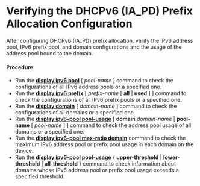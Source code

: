 Verifying the DHCPv6 (IA\_PD) Prefix Allocation Configuration
=============================================================

After configuring DHCPv6 (IA\_PD) prefix allocation, verify the IPv6 address pool, IPv6 prefix pool, and domain configurations and the usage of the address pool bound to the domain.

#### Procedure

* Run the [**display ipv6 pool**](cmdqueryname=display+ipv6+pool) [ *pool-name* ] command to check the configurations of all IPv6 address pools or a specified one.
* Run the [**display ipv6 prefix**](cmdqueryname=display+ipv6+prefix) [ *prefix-name* [ **all** | **used** ] ] command to check the configurations of all IPv6 prefix pools or a specified one.
* Run the [**display domain**](cmdqueryname=display+domain) [ *domain-name* ] command to check the configurations of all domains or a specified one.
* Run the [**display ipv6-pool
  pool-usage**](cmdqueryname=display+ipv6-pool+pool-usage) [ **domain** *domain-name* | **pool-name** [ *pool-name* ] ] command to check the address pool usage
  of all domains or a specified one.
* Run the [**display ipv6-pool max-ratio domain**](cmdqueryname=display+ipv6-pool+max-ratio+domain) command to check the maximum IPv6 address pool or prefix pool usage in each domain on the device.
* Run the [**display ipv6-pool pool-usage**](cmdqueryname=display+ipv6-pool+pool-usage) { **upper-threshold** | **lower-threshold** | **all-threshold** } command to check information about domains whose IPv6 address pool or prefix pool usage exceeds a specified threshold.